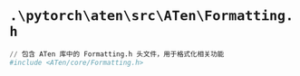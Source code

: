 # `.\pytorch\aten\src\ATen\Formatting.h`

```py
// 包含 ATen 库中的 Formatting.h 头文件，用于格式化相关功能
#include <ATen/core/Formatting.h>
```